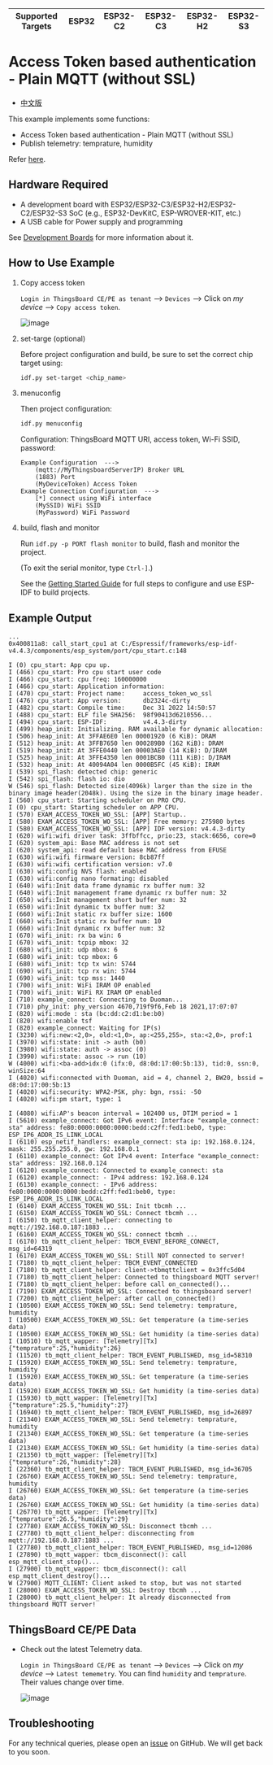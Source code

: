 | Supported Targets | ESP32 | ESP32-C2 | ESP32-C3 | ESP32-H2 | ESP32-S3 |
| ----------------- | ----- | -------- | -------- | -------- | -------- |

# Access Token based authentication - Plain MQTT (without SSL)

* [中文版](./README_CN.md)

This example implements some functions:

* Access Token based authentication - Plain MQTT (without SSL)
* Publish telemetry: temprature, humidity

Refer [here](https://thingsboard.io/docs/user-guide/access-token/#plain-mqtt-without-ssl).

## Hardware Required

* A development board with ESP32/ESP32-C3/ESP32-H2/ESP32-C2/ESP32-S3 SoC (e.g., ESP32-DevKitC, ESP-WROVER-KIT, etc.)
* A USB cable for Power supply and programming

See [Development Boards](https://www.espressif.com/en/products/devkits) for more information about it.

## How to Use Example

1. Copy access token

   `Login in ThingsBoard CE/PE as tenant` --> `Devices` --> Click on *my device* --> `Copy access token`.

   ![image](../../.docs/images//copy-access-token/copy-access-token-1.png)

2. set-targe (optional)

   Before project configuration and build, be sure to set the correct chip target using:

   ```bash
   idf.py set-target <chip_name>
   ```

3. menuconfig

   Then project configuration:

   ```bash
   idf.py menuconfig
   ```

   Configuration: ThingsBoard MQTT URI, access token, Wi-Fi SSID, password:

   ```menuconfig
   Example Configuration  --->
       (mqtt://MyThingsboardServerIP) Broker URL
       (1883) Port
       (MyDeviceToken) Access Token 
   Example Connection Configuration  --->
       [*] connect using WiFi interface
       (MySSID) WiFi SSID 
       (MyPassword) WiFi Password                  
   ```

4. build, flash and monitor

   Run `idf.py -p PORT flash monitor` to build, flash and monitor the project.

   (To exit the serial monitor, type ``Ctrl-]``.)

   See the [Getting Started Guide](https://idf.espressif.com/) for full steps to configure and use ESP-IDF to build projects.

## Example Output

```none
...
0x400811a8: call_start_cpu1 at C:/Espressif/frameworks/esp-idf-v4.4.3/components/esp_system/port/cpu_start.c:148

I (0) cpu_start: App cpu up.
I (466) cpu_start: Pro cpu start user code
I (466) cpu_start: cpu freq: 160000000
I (466) cpu_start: Application information:
I (470) cpu_start: Project name:     access_token_wo_ssl
I (476) cpu_start: App version:      db2324c-dirty
I (482) cpu_start: Compile time:     Dec 31 2022 14:50:57
I (488) cpu_start: ELF file SHA256:  98f90413d6210556...
I (494) cpu_start: ESP-IDF:          v4.4.3-dirty
I (499) heap_init: Initializing. RAM available for dynamic allocation:
I (506) heap_init: At 3FFAE6E0 len 00001920 (6 KiB): DRAM
I (512) heap_init: At 3FFB7650 len 000289B0 (162 KiB): DRAM
I (519) heap_init: At 3FFE0440 len 00003AE0 (14 KiB): D/IRAM
I (525) heap_init: At 3FFE4350 len 0001BCB0 (111 KiB): D/IRAM
I (532) heap_init: At 40094A04 len 0000B5FC (45 KiB): IRAM
I (539) spi_flash: detected chip: generic
I (542) spi_flash: flash io: dio
W (546) spi_flash: Detected size(4096k) larger than the size in the binary image header(2048k). Using the size in the binary image header.
I (560) cpu_start: Starting scheduler on PRO CPU.
I (0) cpu_start: Starting scheduler on APP CPU.
I (570) EXAM_ACCESS_TOKEN_WO_SSL: [APP] Startup..
I (580) EXAM_ACCESS_TOKEN_WO_SSL: [APP] Free memory: 275980 bytes
I (580) EXAM_ACCESS_TOKEN_WO_SSL: [APP] IDF version: v4.4.3-dirty
I (620) wifi:wifi driver task: 3ffbffcc, prio:23, stack:6656, core=0
I (620) system_api: Base MAC address is not set
I (620) system_api: read default base MAC address from EFUSE
I (630) wifi:wifi firmware version: 8cb87ff
I (630) wifi:wifi certification version: v7.0
I (630) wifi:config NVS flash: enabled
I (630) wifi:config nano formating: disabled
I (640) wifi:Init data frame dynamic rx buffer num: 32
I (640) wifi:Init management frame dynamic rx buffer num: 32
I (650) wifi:Init management short buffer num: 32
I (650) wifi:Init dynamic tx buffer num: 32
I (660) wifi:Init static rx buffer size: 1600
I (660) wifi:Init static rx buffer num: 10
I (660) wifi:Init dynamic rx buffer num: 32
I (670) wifi_init: rx ba win: 6
I (670) wifi_init: tcpip mbox: 32
I (680) wifi_init: udp mbox: 6
I (680) wifi_init: tcp mbox: 6
I (680) wifi_init: tcp tx win: 5744
I (690) wifi_init: tcp rx win: 5744
I (690) wifi_init: tcp mss: 1440
I (700) wifi_init: WiFi IRAM OP enabled
I (700) wifi_init: WiFi RX IRAM OP enabled
I (710) example_connect: Connecting to Duoman...
I (710) phy_init: phy_version 4670,719f9f6,Feb 18 2021,17:07:07
I (820) wifi:mode : sta (bc:dd:c2:d1:be:b0)
I (820) wifi:enable tsf
I (820) example_connect: Waiting for IP(s)
I (3230) wifi:new:<2,0>, old:<1,0>, ap:<255,255>, sta:<2,0>, prof:1
I (3970) wifi:state: init -> auth (b0)
I (3980) wifi:state: auth -> assoc (0)
I (3990) wifi:state: assoc -> run (10)
W (4000) wifi:<ba-add>idx:0 (ifx:0, d8:0d:17:00:5b:13), tid:0, ssn:0, winSize:64
I (4020) wifi:connected with Duoman, aid = 4, channel 2, BW20, bssid = d8:0d:17:00:5b:13
I (4020) wifi:security: WPA2-PSK, phy: bgn, rssi: -50
I (4020) wifi:pm start, type: 1

I (4080) wifi:AP's beacon interval = 102400 us, DTIM period = 1
I (5610) example_connect: Got IPv6 event: Interface "example_connect: sta" address: fe80:0000:0000:0000:bedd:c2ff:fed1:beb0, type: ESP_IP6_ADDR_IS_LINK_LOCAL
I (6110) esp_netif_handlers: example_connect: sta ip: 192.168.0.124, mask: 255.255.255.0, gw: 192.168.0.1
I (6110) example_connect: Got IPv4 event: Interface "example_connect: sta" address: 192.168.0.124
I (6120) example_connect: Connected to example_connect: sta
I (6120) example_connect: - IPv4 address: 192.168.0.124
I (6130) example_connect: - IPv6 address: fe80:0000:0000:0000:bedd:c2ff:fed1:beb0, type: ESP_IP6_ADDR_IS_LINK_LOCAL
I (6140) EXAM_ACCESS_TOKEN_WO_SSL: Init tbcmh ...
I (6150) EXAM_ACCESS_TOKEN_WO_SSL: Connect tbcmh ...
I (6150) tb_mqtt_client_helper: connecting to mqtt://192.168.0.187:1883 ...
I (6160) EXAM_ACCESS_TOKEN_WO_SSL: connect tbcmh ...
I (6170) tb_mqtt_client_helper: TBCM_EVENT_BEFORE_CONNECT, msg_id=64319
I (6170) EXAM_ACCESS_TOKEN_WO_SSL: Still NOT connected to server!
I (7180) tb_mqtt_client_helper: TBCM_EVENT_CONNECTED
I (7180) tb_mqtt_client_helper: client->tbmqttclient = 0x3ffc5d04
I (7180) tb_mqtt_client_helper: Connected to thingsboard MQTT server!
I (7180) tb_mqtt_client_helper: before call on_connected()...
I (7190) EXAM_ACCESS_TOKEN_WO_SSL: Connected to thingsboard server!
I (7200) tb_mqtt_client_helper: after call on_connected()
I (10500) EXAM_ACCESS_TOKEN_WO_SSL: Send telemetry: temprature, humidity
I (10500) EXAM_ACCESS_TOKEN_WO_SSL: Get temperature (a time-series data)
I (10500) EXAM_ACCESS_TOKEN_WO_SSL: Get humidity (a time-series data)
I (10510) tb_mqtt_wapper: [Telemetry][Tx] {"temprature":25,"humidity":26}
I (11520) tb_mqtt_client_helper: TBCM_EVENT_PUBLISHED, msg_id=58310
I (15920) EXAM_ACCESS_TOKEN_WO_SSL: Send telemetry: temprature, humidity
I (15920) EXAM_ACCESS_TOKEN_WO_SSL: Get temperature (a time-series data)
I (15920) EXAM_ACCESS_TOKEN_WO_SSL: Get humidity (a time-series data)
I (15930) tb_mqtt_wapper: [Telemetry][Tx] {"temprature":25.5,"humidity":27}
I (16940) tb_mqtt_client_helper: TBCM_EVENT_PUBLISHED, msg_id=26897
I (21340) EXAM_ACCESS_TOKEN_WO_SSL: Send telemetry: temprature, humidity
I (21340) EXAM_ACCESS_TOKEN_WO_SSL: Get temperature (a time-series data)
I (21340) EXAM_ACCESS_TOKEN_WO_SSL: Get humidity (a time-series data)
I (21350) tb_mqtt_wapper: [Telemetry][Tx] {"temprature":26,"humidity":28}
I (22360) tb_mqtt_client_helper: TBCM_EVENT_PUBLISHED, msg_id=36705
I (26760) EXAM_ACCESS_TOKEN_WO_SSL: Send telemetry: temprature, humidity
I (26760) EXAM_ACCESS_TOKEN_WO_SSL: Get temperature (a time-series data)
I (26760) EXAM_ACCESS_TOKEN_WO_SSL: Get humidity (a time-series data)
I (26770) tb_mqtt_wapper: [Telemetry][Tx] {"temprature":26.5,"humidity":29}
I (27780) EXAM_ACCESS_TOKEN_WO_SSL: Disconnect tbcmh ...
I (27780) tb_mqtt_client_helper: disconnecting from mqtt://192.168.0.187:1883 ...
I (27780) tb_mqtt_client_helper: TBCM_EVENT_PUBLISHED, msg_id=12086
I (27890) tb_mqtt_wapper: tbcm_disconnect(): call esp_mqtt_client_stop()...
I (27900) tb_mqtt_wapper: tbcm_disconnect(): call esp_mqtt_client_destroy()...
W (27900) MQTT_CLIENT: Client asked to stop, but was not started
I (28000) EXAM_ACCESS_TOKEN_WO_SSL: Destroy tbcmh ...
I (28000) tb_mqtt_client_helper: It already disconnected from thingsboard MQTT server!
```

## ThingsBoard CE/PE Data

* Check out the latest Telemetry data.

   `Login in ThingsBoard CE/PE as tenant` --> `Devices` --> Click on *my device* --> `Latest tememetry`. You can find `humidity` and `temprature`. Their values change over time.

   ![image](../../.docs/images/check-latest-telemetry/check-latest-telemetry-1.png)

## Troubleshooting

For any technical queries, please open an [issue](https://github.com/liang-zhu-zi/esp32-thingsboard-mqtt-client/issues) on GitHub. We will get back to you soon.

